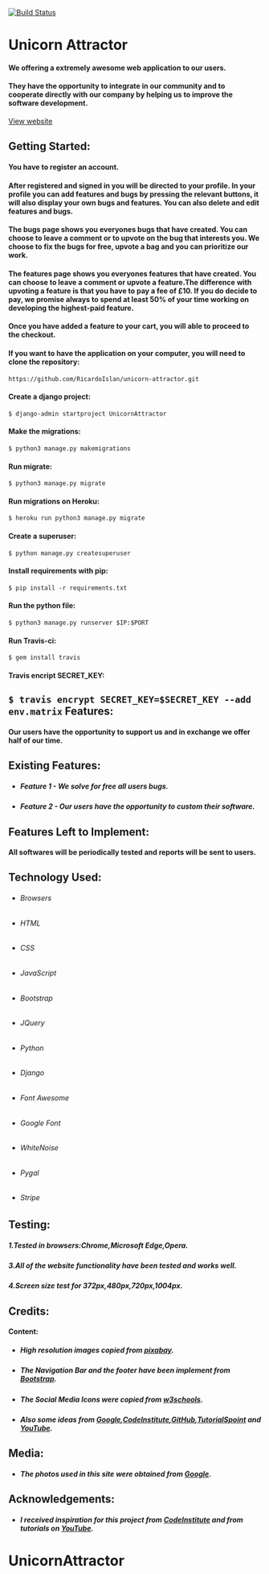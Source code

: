 [![Build Status](https://travis-ci.org/RicardoIslan/unicorn-attractor.svg?branch=master)](https://travis-ci.org/RicardoIslan/unicorn-attractor)

Unicorn Attractor
===
#### We offering a extremely awesome web application to our users.
#### They have the opportunity to integrate in our community and to cooperate directly with our company by helping us to improve the software development.
<a href="https://unicorn-attractor-project.herokuapp.com/" target="_blank"> View website </a>

Getting Started:
---
#### You have to register an account.
#### After registered and signed in you will be directed to your profile. In your profile you can add features and bugs by pressing the relevant buttons, it will also display your own bugs and features. You can also delete and edit features and bugs.
#### The bugs page shows you everyones bugs that have created. You can choose to leave a comment or to upvote on the bug that interests you. We choose to fix the bugs for free, upvote a bag and you can prioritize our work.
#### The features page shows you everyones features that have created. You can choose to leave a comment or upvote a feature.The difference with upvoting a feature is that you have to pay a fee of £10. If you do decide to pay, we promise always to spend at least 50% of your time working on developing the highest-paid feature.
#### Once you have added a feature to your cart, you will able to proceed to the checkout.

#### If you want to have the application on your computer, you will need to clone the repository:
``` https://github.com/RicardoIslan/unicorn-attractor.git ```
#### Create a django project:
``` $ django-admin startproject UnicornAttractor ```
#### Make the migrations:
``` $ python3 manage.py makemigrations ```
#### Run migrate:
``` $ python3 manage.py migrate ```
#### Run migrations on Heroku:
``` $ heroku run python3 manage.py migrate ```
#### Create a superuser:
``` $ python manage.py createsuperuser ```
#### Install requirements with pip:
``` $ pip install -r requirements.txt ```
#### Run the python file:
``` $ python3 manage.py runserver $IP:$PORT ```
#### Run Travis-ci:
``` $ gem install travis ```
#### Travis encript SECRET_KEY:
``` $ travis encrypt SECRET_KEY=$SECRET_KEY --add env.matrix ```
Features:
---
#### Our users have the opportunity to support us and in exchange we offer half of our time.

Existing Features:
---
- ##### Feature 1 - We solve for free all users bugs.
- ##### Feature 2 - Our users have the opportunity to custom their software.

Features Left to Implement:
---
#### All softwares will be periodically tested and reports will be sent to users.

Technology Used:
---
- ###### Browsers
- ###### HTML
- ###### CSS
- ###### JavaScript
- ###### Bootstrap
- ###### JQuery
- ###### Python
- ###### Django
- ###### Font Awesome
- ###### Google Font
- ###### WhiteNoise
- ###### Pygal
- ###### Stripe

Testing:
---
##### 1.Tested in browsers:Chrome,Microsoft Edge,Opera.
##### 3.All of the website functionality have been tested and works well.
##### 4.Screen size test for 372px,480px,720px,1004px.

Credits:
---
#### Content:
- ##### High resolution images copied from [pixabay](https://pixabay.com/en/).
- ##### The Navigation Bar and the footer have been implement from [Bootstrap](https://getbootstrap.com/).
- ##### The Social Media Icons were copied from [w3schools](https://www.w3schools.com/).
- ##### Also some ideas from [Google](https://www.google.com/),[CodeInstitute](https://courses.codeinstitute.net),[GitHub](https://github.com),[TutorialSpoint](https://www.tutorialspoint.com) and [YouTube](https://www.youtube.com).

Media:
---
- ##### The photos used in this site were obtained from [Google](https://www.google.com/).

Acknowledgements:
---
- ##### I received inspiration for this project from [CodeInstitute](https://courses.codeinstitute.net) and from tutorials on [YouTube](https://www.youtube.com/results?search_query=python+quiz+games).
# UnicornAttractor